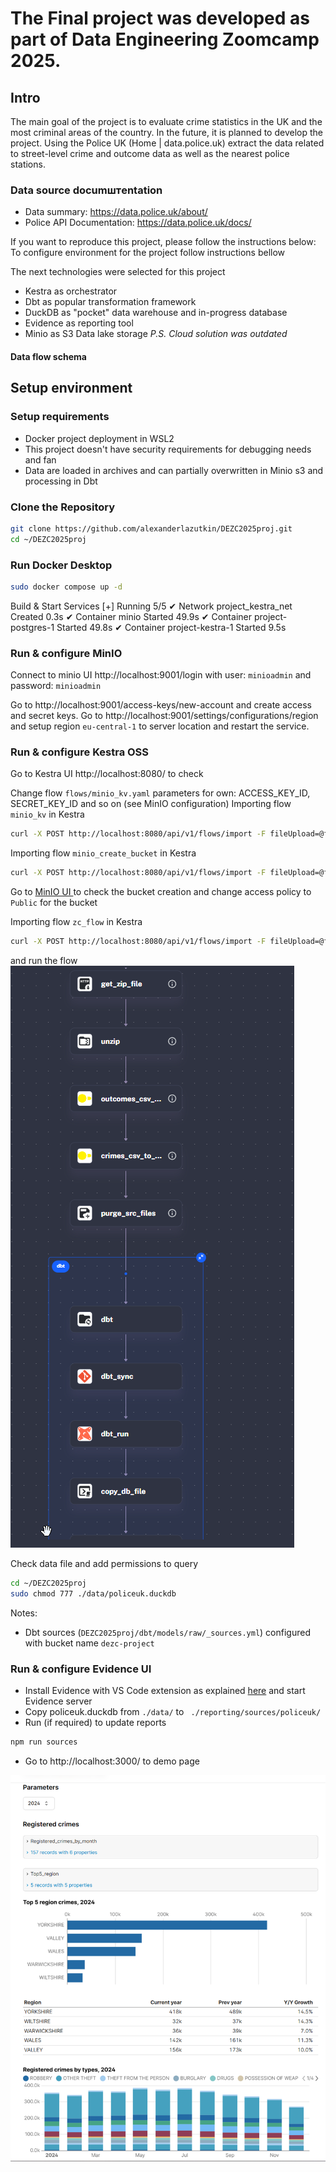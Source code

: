 
# The Final project was developed as part of Data Engineering Zoomcamp 2025.
## Intro
The main goal of the project is to evaluate crime statistics in the UK and the most criminal areas of the country. In the future, it is planned to develop the project. 
Using the Police UK (Home | data.police.uk) extract the data related to street-level crime and outcome data as well as the nearest police stations. 
### Data source documштentation
- Data summary:  https://data.police.uk/about/
- Police API Documentation: https://data.police.uk/docs/


If you want to reproduce this project, please follow the instructions below:
To configure environment for the project follow instructions bellow


The next technologies were selected for this project
- Kestra as orchestrator
- Dbt as popular transformation framework
- DuckDB as "pocket" data warehouse and in-progress database
- Evidence as reporting tool
- Minio as S3 Data lake storage
_P.S. Cloud solution was outdated_

#### Data flow schema






## Setup environment

### Setup requirements
- Docker project deployment in WSL2
- This project doesn't have security requirements for debugging needs and fan
- Data are loaded in archives and can partially overwritten in Minio s3 and processing in Dbt

### Clone the Repository
```sh
git clone https://github.com/alexanderlazutkin/DEZC2025proj.git
cd ~/DEZC2025proj
```

### Run Docker Desktop
```sh
sudo docker compose up -d
```

Build & Start Services
[+] Running 5/5
 ✔ Network project_kestra_net    Created                                                                 0.3s
 ✔ Container minio                       Started                                                        49.9s
 ✔ Container project-postgres-1  Started                                                                49.8s
 ✔ Container project-kestra-1       Started                                                              9.5s


### Run & configure MinIO
Connect to minio UI http://localhost:9001/login with user: `minioadmin` and password: `minioadmin`
 
Go to http://localhost:9001/access-keys/new-account and create access and secret keys. 
Go to http://localhost:9001/settings/configurations/region and setup region `eu-central-1` to server location and restart the service.

### Run & configure Kestra OSS
Go to Kestra UI http://localhost:8080/ to check 

Change flow `flows/minio_kv.yaml` parameters for own: ACCESS_KEY_ID, SECRET_KEY_ID and so on (see MinIO configuration) 
Importing flow  `minio_kv` in Kestra
```sh
curl -X POST http://localhost:8080/api/v1/flows/import -F fileUpload=@flows/dezc_project.minio_kv.yaml
```

Importing flow `minio_create_bucket` in Kestra 
```sh
curl -X POST http://localhost:8080/api/v1/flows/import -F fileUpload=@flows/dezc_project.minio_create_bucket.yaml
```
Go to [MinIO UI ](http://localhost:9001/buckets/dezc-project/admin/summary)to check the bucket creation and change access policy to `Public` for the bucket 

Importing flow `zc_flow` in Kestra 
```sh
curl -X POST http://localhost:8080/api/v1/flows/import -F fileUpload=@flows/dezc_project.zc_flow.yaml
``` 
and run the flow
![Kestra flow](/img/Kestra%20flow.png "Kestra flow")

Check data file and add permissions to query
```sh
cd ~/DEZC2025proj
sudo chmod 777 ./data/policeuk.duckdb
```
Notes:
- Dbt sources  (`DEZC2025proj/dbt/models/raw/_sources.yml`) configured with bucket name `dezc-project`


### Run & configure Evidence UI 
- Install Evidence with VS Code extension as explained [here](https://docs.evidence.dev/install-evidence/ ) and start Evidence server
- Copy policeuk.duckdb from `./data/` to ` ./reporting/sources/policeuk/`
- Run (if required) to update reports
```bash
npm run sources
```
- Go to http://localhost:3000/ to demo page

![Report example with crime statistics](/img/Example.png "Report example with crime statistics")
